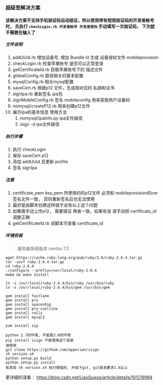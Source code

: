 ### 超级签解决方案
#### 该解决方案不支持手机验证码自动验证，所以使用带有短信验证码的开发者帐号时， 先执行 `checkLogin.rb 开发者帐号 开发者密码` 手动填写一次验证码， 下次就不需要在输入了

##### 文件说明
1. addUUid.rb 增加设备号, 增加 Bundle id 生成 设备授权文件 mobileprovision
2. checkLogin.rb 检查苹果帐号 是否可以正常登录
3. getCertificateId.rb 获取苹果账号下的 描述文件
3. globalConfig.rb 路径相关的基本配置
4. mysqlConfig.rb 相关mysql配置
5. saveCert.rb 根据p12 文件，生成相对应的 私钥和证书
6. signIpa.rb 重新签名 ipa包
7. signMobileConfig.rb 签名 mobileconfig 用来获取用户设备码
8. nomysql/createP12.rb 用来创建p12文件
9. 展示ipa的基本信息 使用方法
	1. nomysql/ipaInfo.py ipa文件路径
	2. isign -d ipa文件路径

##### 执行步骤
1. 执行 checkLogin
2. 保存 saveCert p12
3. 添加 addUUid 且更新 profile
4. 签名 signIpa

##### 注意
1. certificate_pem key_pem 所使用的的p12文件 必须和 mobileprovision的cer签名文件一致， 否则重新签名后也无法使用
2. 最好是由脚本创建这样就不会有以上这个问题
3. 如果需手动上传p12， 需要保证 两者一致，如果有误 请手动把 certificate_id 调整正确
4. getCertificateId.rb 该脚本可查看 certificate_id


##### 环境安装
> 服务器系统版本 centos 7.2
```shell
wget https://cache.ruby-lang.org/pub/ruby/2.6/ruby-2.6.4.tar.gz
tar -zxvf ruby-2.6.4.tar.gz
cd ruby-2.6.4
./configure --prefix=/usr/local/ruby-2.6.4
make && make install

ln -s /usr/local/ruby-2.6.4/bin/ruby /usr/bin/ruby
ln -s /usr/local/ruby-2.6.4/bin/gem /usr/bin/gem

gem install fastlane
gem install pry
gem install spaceship
gem install pry-coolline
gem install rails
gem install mysql2

yum install zip

python 2.7的环境, 不能是3.0的环境
pip install isign 不能使用这个安装
请使用
git clone https://github.com/apperian/isign
sh version.sh
python setup.py build
python setup.py install
有发现 sh version.sh 执行报错的, 升级下git, git版本要求1.8以上 

```
更详细的请看： https://blog.csdn.net/LiaoQuesg/article/details/101219984

